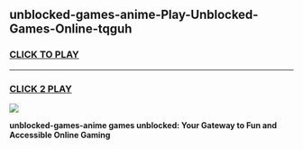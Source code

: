 
## unblocked-games-anime-Play-Unblocked-Games-Online-tqguh
<h3>
<a href="https://premium76.site?title=unblocked-games-anime&ref=25A">CLICK TO PLAY</a></h3>
<hr>

<h3>
<a href="https://premium76.site?title=unblocked-games-anime&ref=25A">CLICK 2 PLAY</a>
  
</h3>

<a href="https://premium76.site?title=unblocked-games-anime&ref=25A"><img src="https://clearcache.store/games.png"></a>


**unblocked-games-anime games unblocked: Your Gateway to Fun and Accessible Online Gaming**
